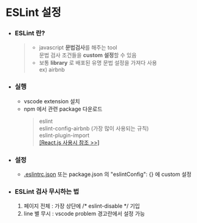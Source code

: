 # ESLint 설정

- ### ESLint 란?

  > - javascript **문법검사**를 해주는 tool  
  >   문법 검사 조건들을 **custom 설정**할 수 있음
  > - 보통 **library** 로 배포된 유명 문법 설정을 가져다 사용  
  >   ex) airbnb

- ### 실행

  - vscode extension 설치
  - npm 에서 관련 package 다운로드
    > eslint  
    > eslint-config-airbnb (가장 많이 사용되는 규칙)  
    > eslint-plugin-import  
    > [[React.js 사용시 참조 >>]](https://velog.io/@velopert/eslint-and-prettier-in-react)

- ### 설정

  - [.eslintrc.json]() 또는 package.json 의 "eslintConfig": {} 에 custom 설정

- ### ESLint 검사 무시하는 법
  <!-- prettier-ignore -->
  1. 페이지 전체 : 가장 상단에 /* eslint-disable */ 기입 
  2. line 별 무시 : vscode problem 경고란에서 설정 가능
